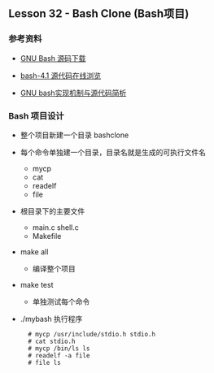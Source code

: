 
## Lesson 32 - Bash Clone (Bash项目)

### 参考资料

* [GNU Bash 源码下载](http://ftp.gnu.org/gnu/bash/)

* [bash-4.1 源代码在线浏览](http://www.oschina.net/code/explore/bash-4.1)

* [GNU bash实现机制与源代码简析](http://www.cnblogs.com/napoleon_liu/archive/2011/04/01/2001886.html)

### Bash 项目设计

* 整个项目新建一个目录 bashclone

* 每个命令单独建一个目录，目录名就是生成的可执行文件名
    - mycp
    - cat
    - readelf
    - file

* 根目录下的主要文件
    - main.c shell.c 
    - Makefile 

* make all
  - 编译整个项目

* make test
  - 单独测试每个命令

* ./mybash 执行程序
        
        # mycp /usr/include/stdio.h stdio.h
        # cat stdio.h
        # mycp /bin/ls ls
        # readelf -a file
        # file ls
  

